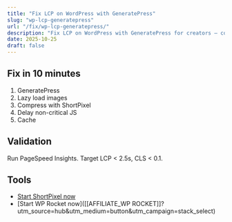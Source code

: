 ```yaml
---
title: "Fix LCP on WordPress with GeneratePress"
slug: "wp-lcp-generatepress"
url: "/fix/wp-lcp-generatepress/"
description: "Fix LCP on WordPress with GeneratePress for creators — core web vitals."
date: 2025-10-25
draft: false
---
```



## Fix in 10 minutes

1) GeneratePress
2) Lazy load images
3) Compress with ShortPixel
4) Delay non-critical JS
5) Cache


## Validation

Run PageSpeed Insights. Target LCP < 2.5s, CLS < 0.1.


## Tools

- [Start ShortPixel now]([[AFFILIATE_SHORTPIXEL]]?utm_source=hub&utm_medium=button&utm_campaign=stack_select)
- [Start WP Rocket now]([[AFFILIATE_WP ROCKET]]?utm_source=hub&utm_medium=button&utm_campaign=stack_select)

